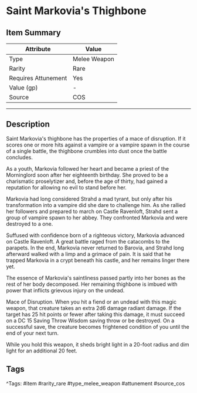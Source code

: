 # Saint Markovia's Thighbone

## Item Summary

| Attribute            | Value                        |
|----------------------|------------------------------|
| Type                 | Melee Weapon |
| Rarity               | Rare             |
| Requires Attunement  | Yes                |
| Value (gp)           | -    |
| Source               | COS |

---

## Description

Saint Markovia's thighbone has the properties of a mace of disruption. If it scores one or more hits against a vampire or a vampire spawn in the course of a single battle, the thighbone crumbles into dust once the battle concludes.

As a youth, Markovia followed her heart and became a priest of the Morninglord soon after her eighteenth birthday. She proved to be a charismatic proselytizer and, before the age of thirty, had gained a reputation for allowing no evil to stand before her.

Markovia had long considered Strahd a mad tyrant, but only after his transformation into a vampire did she dare to challenge him. As she rallied her followers and prepared to march on Castle Ravenloft, Strahd sent a group of vampire spawn to her abbey. They confronted Markovia and were destroyed to a one.

Suffused with confidence born of a righteous victory, Markovia advanced on Castle Ravenloft. A great battle raged from the catacombs to the parapets. In the end, Markovia never returned to Barovia, and Strahd long afterward walked with a limp and a grimace of pain. It is said that he trapped Markovia in a crypt beneath his castle, and her remains linger there yet.

The essence of Markovia's saintliness passed partly into her bones as the rest of her body decomposed. Her remaining thighbone is imbued with power that inflicts grievous injury on the undead.

Mace of Disruption. When you hit a fiend or an undead with this magic weapon, that creature takes an extra 2d6 damage radiant damage. If the target has 25 hit points or fewer after taking this damage, it must succeed on a DC 15 Saving Throw Wisdom saving throw or be destroyed. On a successful save, the creature becomes frightened condition of you until the end of your next turn.

While you hold this weapon, it sheds bright light in a 20-foot radius and dim light for an additional 20 feet.

## Tags

^Tags: #item #rarity_rare #type_melee_weapon #attunement #source_cos